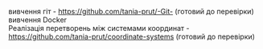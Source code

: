 вивчення гіт - https://github.com/tania-prut/-Git- (готовий до перевірки) <br>
вивчення Docker <br>
Реалізація перетворень між системами координат  - https://github.com/tania-prut/coordinate-systems (готовий до перевірки) <br>
